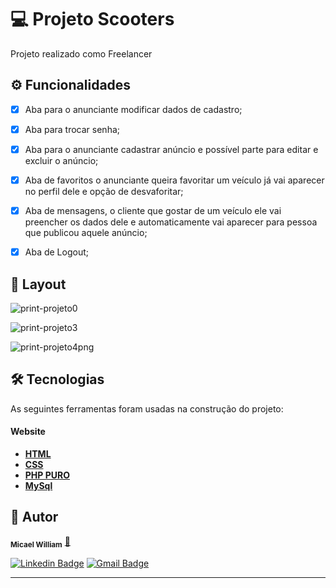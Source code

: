 

<h1>💻 Projeto Scooters</h1>

<p>Projeto realizado como Freelancer </p>

## ⚙️ Funcionalidades

- [x] Aba para o anunciante modificar dados de cadastro;
- [x] Aba para trocar senha;
- [x] Aba para o anunciante cadastrar anúncio e possível parte para editar e excluir o anúncio;
- [x] Aba de favoritos o anunciante queira favoritar um veículo já vai aparecer no perfil dele e opção de desvaforitar;
- [x] Aba de mensagens, o cliente que gostar de um veículo ele vai preencher os dados dele e automaticamente vai aparecer para pessoa que publicou aquele anúncio;
- [x] Aba de Logout;  


## 🎨 Layout



![print-projeto0](https://github.com/Micael-William/scooters/assets/90733510/3d2bcce2-998a-45e5-929c-40364a9f34b6)

![print-projeto3](https://github.com/Micael-William/scooters/assets/90733510/2e9d28ab-f52c-488d-ad87-d8a4a16f9329)

![print-projeto4png](https://github.com/Micael-William/scooters/assets/90733510/e496da47-e153-49da-8293-4ba6b8701f91)


## 🛠 Tecnologias


As seguintes ferramentas foram usadas na construção do projeto:

#### **Website**

- **[HTML](https://developer.mozilla.org/pt-BR/docs/Web/HTML)**
- **[CSS](https://developer.mozilla.org/pt-BR/docs/Web/CSS)**
- **[PHP PURO](https://www.php.net/)**
- **[MySql](https://www.mysql.com/)**

## 🦸 Autor

<!--  <img style="border-radius: 50%;" src="" width="100px;" alt="Micael-William"/> -->
<!--  <br /> -->
 <sub><b>Micael William</b></sub></a> <a href="https://bit.ly/Linkedin-Micael-William" title="perfil" target="_blank">🚀</a>
<!--  <br /> -->

[![Linkedin Badge](https://img.shields.io/badge/-Micael-William?style=flat-square&logo=Linkedin&logoColor=white&link=https://bit.ly/Linkedin-Micael-William)](https://bit.ly/Linkedin-Micael-William)
[![Gmail Badge](https://img.shields.io/badge/-Micael-William?style=flat-square&logo=Gmail&logoColor=white&link=mailto:mw931991@gmail.com)](mailto:mw931991@gmail.com)

---
